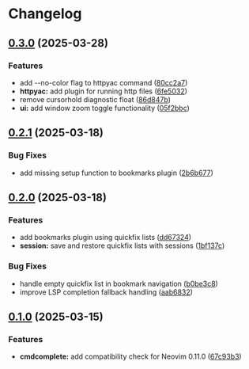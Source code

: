 # Changelog

## [0.3.0](https://github.com/deathbeam/myplugins.nvim/compare/v0.2.1...v0.3.0) (2025-03-28)


### Features

* add --no-color flag to httpyac command ([80cc2a7](https://github.com/deathbeam/myplugins.nvim/commit/80cc2a7fc5c452b673a948b12b07229dc8b26b7e))
* **httpyac:** add plugin for running http files ([6fe5032](https://github.com/deathbeam/myplugins.nvim/commit/6fe50329ee3d2bd1dce0efd151d5002fea81258e))
* remove cursorhold diagnostic float ([86d847b](https://github.com/deathbeam/myplugins.nvim/commit/86d847bcc820536781ed1288d2b4f5a179411dae))
* **ui:** add window zoom toggle functionality ([05f2bbc](https://github.com/deathbeam/myplugins.nvim/commit/05f2bbc2d3377b05eccea03f5826814c53ab8b27))

## [0.2.1](https://github.com/deathbeam/myplugins.nvim/compare/v0.2.0...v0.2.1) (2025-03-18)


### Bug Fixes

* add missing setup function to bookmarks plugin ([2b6b677](https://github.com/deathbeam/myplugins.nvim/commit/2b6b6772c04a6ad085a496eb84ab309e17285361))

## [0.2.0](https://github.com/deathbeam/myplugins.nvim/compare/v0.1.0...v0.2.0) (2025-03-18)


### Features

* add bookmarks plugin using quickfix lists ([dd67324](https://github.com/deathbeam/myplugins.nvim/commit/dd67324f9b6037de0a379198e209a21ccf6361b7))
* **session:** save and restore quickfix lists with sessions ([1bf137c](https://github.com/deathbeam/myplugins.nvim/commit/1bf137ccdff8ae43e70b1548a736a3e6e85be9cc))


### Bug Fixes

* handle empty quickfix list in bookmark navigation ([b0be3c8](https://github.com/deathbeam/myplugins.nvim/commit/b0be3c89f779725341a52a768c4b316e208314dd))
* improve LSP completion fallback handling ([aab6832](https://github.com/deathbeam/myplugins.nvim/commit/aab6832050afb461753bfb82c06b2d6d34f08c74))

## [0.1.0](https://github.com/deathbeam/myplugins.nvim/compare/v0.0.1...v0.1.0) (2025-03-15)


### Features

* **cmdcomplete:** add compatibility check for Neovim 0.11.0 ([67c93b3](https://github.com/deathbeam/myplugins.nvim/commit/67c93b328e1590225aa822cc4c65bd3fe468faaa))
